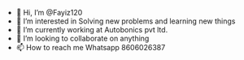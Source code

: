 - 👋 Hi, I’m @Fayiz120
- 👀 I’m interested in Solving new problems and learning new things
- 🌱 I’m currently working at Autobonics pvt ltd.
- 💞️ I’m looking to collaborate on anything 
- 📫 How to reach me Whatsapp 8606026387
<!---
Fayiz120/Fayiz120 is a ✨ special ✨ repository because its `README.md` (this file) appears on your GitHub profile.
You can click the Preview link to take a look at your changes.
--->
